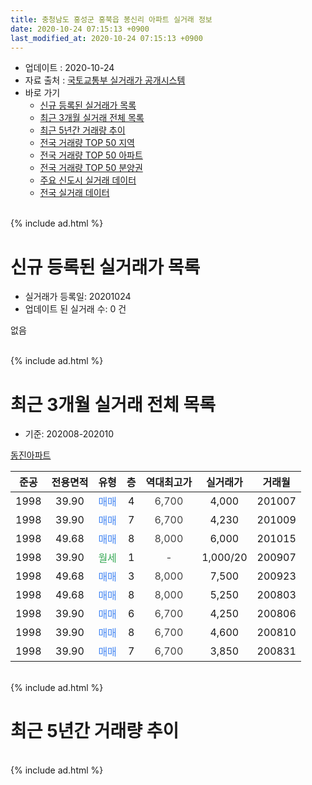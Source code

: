 ```yaml
---
title: 충청남도 홍성군 홍북읍 봉신리 아파트 실거래 정보
date: 2020-10-24 07:15:13 +0900
last_modified_at: 2020-10-24 07:15:13 +0900
---
```


* 업데이트 : 2020-10-24
* 자료 출처 : [국토교통부 실거래가 공개시스템](http://rt.molit.go.kr)
* 바로 가기
    * [신규 등록된 실거래가 목록](#신규-등록된-실거래가-목록)
    * [최근 3개월 실거래 전체 목록](#최근-3개월-실거래-전체-목록)
    * [최근 5년간 거래량 추이](#최근-5년간-거래량-추이)
    * [전국 거래량 TOP 50 지역](https://inasie.github.io/apt-trade-info/최근-3개월-전국에서-가장-거래가-많이-발생한-지역)
    * [전국 거래량 TOP 50 아파트](https://inasie.github.io/apt-trade-info/최근-3개월-전국에서-가장-거래가-많이-발생한-아파트)
    * [전국 거래량 TOP 50 분양권](https://inasie.github.io/apt-trade-info/최근-3개월-전국에서-가장-거래가-많이-발생한-분양권)
    * [주요 신도시 실거래 데이터](https://inasie.github.io/apt-trade-info/주요-신도시)
    * [전국 실거래 데이터](https://inasie.github.io/apt-trade-info/전국)
<br>
{% include ad.html %}
<br>

# 신규 등록된 실거래가 목록
* 실거래가 등록일: 20201024
* 업데이트 된 실거래 수: 0 건

없음

<br>
{% include ad.html %}
<br>

# 최근 3개월 실거래 전체 목록
* 기준: 202008-202010


[동진아파트](https://search.naver.com/search.naver?query=%EC%B6%A9%EC%B2%AD%EB%82%A8%EB%8F%84+%ED%99%8D%EC%84%B1%EA%B5%B0+%ED%99%8D%EB%B6%81%EC%9D%8D+%EB%B4%89%EC%8B%A0%EB%A6%AC+%EB%8F%99%EC%A7%84%EC%95%84%ED%8C%8C%ED%8A%B8)

|준공|전용면적|유형|층|역대최고가|실거래가|거래월|
|:---:|:---:|:---:|:---:|:---:|:---:|:---:|
|1998|39.90|<span style="color:#4285f3">매매</span>|4|<span style="color:#444444">6,700</span>|4,000|201007|
|1998|39.90|<span style="color:#4285f3">매매</span>|7|<span style="color:#444444">6,700</span>|4,230|201009|
|1998|49.68|<span style="color:#4285f3">매매</span>|8|<span style="color:#444444">8,000</span>|6,000|201015|
|1998|39.90|<span style="color:#34a853">월세</span>|1|<span style="color:#444444">-</span>|1,000/20|200907|
|1998|49.68|<span style="color:#4285f3">매매</span>|3|<span style="color:#444444">8,000</span>|7,500|200923|
|1998|49.68|<span style="color:#4285f3">매매</span>|8|<span style="color:#444444">8,000</span>|5,250|200803|
|1998|39.90|<span style="color:#4285f3">매매</span>|6|<span style="color:#444444">6,700</span>|4,250|200806|
|1998|39.90|<span style="color:#4285f3">매매</span>|8|<span style="color:#444444">6,700</span>|4,600|200810|
|1998|39.90|<span style="color:#4285f3">매매</span>|7|<span style="color:#444444">6,700</span>|3,850|200831|


<br>
{% include ad.html %}
<br>

# 최근 5년간 거래량 추이


<div style="width:100%;">
    <canvas id="deal_progress" height="200"></canvas>
</div>

<script>
new Chart(document.getElementById("deal_progress"), {
    type: 'line',
    data: {
        labels: ['201510','201511','201512','201601','201602','201603','201604','201605','201606','201607','201608','201609','201610','201611','201612','201701','201702','201703','201704','201705','201706','201707','201708','201709','201710','201711','201712','201801','201802','201803','201804','201805','201806','201807','201808','201809','201810','201811','201812','201901','201902','201903','201904','201905','201906','201907','201908','201909','201910','201911','201912','202001','202002','202003','202004','202005','202006','202007','202008','202009','202010'],
        datasets: [{
            label: '매매',
            pointRadius: 1,
            data: [3, 5, 0, 0, 1, 1, 1, 2, 2, 2, 0, 1, 0, 0, 0, 2, 1, 2, 1, 2, 5, 1, 2, 2, 2, 2, 0, 1, 0, 2, 1, 2, 1, 1, 1, 3, 1, 0, 1, 0, 2, 3, 0, 1, 1, 1, 1, 0, 1, 0, 1, 2, 1, 5, 4, 2, 4, 1, 4, 1, 3],
            borderColor: "rgba(255, 201, 14, 1)",
            backgroundColor: "rgba(255, 201, 14, 0.5)",
            fill: false,
            lineTension: 0
        },{
            label: '전월세',
            pointRadius: 1,
            data: [1, 0, 1, 1, 4, 1, 1, 0, 1, 3, 0, 1, 3, 3, 2, 2, 2, 2, 1, 0, 0, 2, 0, 2, 0, 0, 3, 2, 1, 1, 1, 0, 0, 2, 0, 0, 3, 0, 0, 0, 1, 0, 0, 0, 0, 3, 0, 0, 1, 0, 1, 2, 3, 0, 1, 0, 3, 2, 0, 1, 0],
            borderColor: "rgba(0, 141, 185, 1)",
            backgroundColor: "rgba(0, 141, 185, 0.5)",
            fill: false,
            lineTension: 0
        }
        ]
    },
    options: {
        responsive: true,
        title: {
            display: false
        },
        tooltips: {
            mode: 'index',
            intersect: false
        },
        hover: {
            mode: 'nearest',
            intersect: true
        },
        scales: {
            xAxes: [{
                display: true,
                scaleLabel: {
                    display: true,
                    labelString: '년/월'
                }
            }],
            yAxes: [{
                display: true,
                ticks: {
                    suggestedMin: 0,
                },
                scaleLabel: {
                    display: true,
                    labelString: '실거래 수'
                }
            }]
        }
    }
});

</script>


<br>
{% include ad.html %}
<br>

